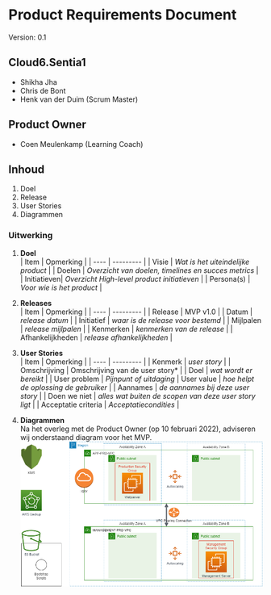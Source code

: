 # Product Requirements Document
Version: 0.1
## Cloud6.Sentia1
- Shikha Jha
- Chris de Bont
- Henk van der Duim (Scrum Master)

## Product Owner
- Coen Meulenkamp (Learning Coach)

## Inhoud
1. Doel
2. Release
3. User Stories
4. Diagrammen

### Uitwerking
1. **Doel**  
   | Item | Opmerking |
   | ---- | --------- |
   | Visie | *Wat is het uiteindelijke product* |
   | Doelen | *Overzicht van doelen, timelines en succes metrics* |
   | Initiatieven| *Overzicht High-level product initiatieven* |
   | Persona(s) | *Voor wie is het product* |

2. **Releases**  
   | Item | Opmerking |
   | ---- | --------- |
   | Release | MVP v1.0 |
   | Datum | *release datum* |
   | Initiatief | *waar is de release voor bestemd* |
   | Mijlpalen | *release mijlpalen* |
   | Kenmerken | *kenmerken van de release* |
   | Afhankelijkheden | *release afhankelijkheden* |
  
3. **User Stories**  
   | Item | Opmerking |
   | ---- | --------- |
   | Kenmerk | *user story* |
   | Omschrijving | Omschrijving van de user story* |
   | Doel | *wat wordt er bereikt* |
   | User problem | *Pijnpunt of uitdaging* | User value | *hoe helpt de oplossing de gebruiker* |
   | Aannames | *de aannames bij deze user story* |
   | Doen we niet | *alles wat buiten de scopen van deze user story ligt* |
   | Acceptatie criteria | *Acceptatiecondities* |
  
4. **Diagrammen**  
Na het overleg met de Product Owner (op 10 februari 2022), adviseren wij onderstaand diagram voor het MVP.  
![diagram](../00_includes/Cloud6Sentia1_diagram_0_1.drawio.png)
